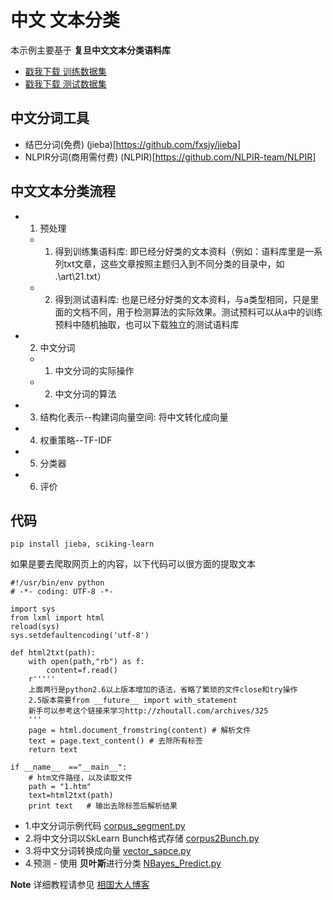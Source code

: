 中文 文本分类
====
本示例主要基于 **复旦中文文本分类语料库** 
- [戳我下载 训练数据集](https://pan.baidu.com/s/1gfNEQNx)
- [戳我下载 测试数据集](https://pan.baidu.com/s/1bplTvo7)

## 中文分词工具
- 结巴分词(免费) (jieba)[https://github.com/fxsjy/jieba]
- NLPIR分词(商用需付费) (NLPIR)[https://github.com/NLPIR-team/NLPIR]

## 中文文本分类流程
- 1. 预处理
    - 1. 得到训练集语料库: 即已经分好类的文本资料（例如：语料库里是一系列txt文章，这些文章按照主题归入到不同分类的目录中，如 .\art\21.txt）
    - 2. 得到测试语料库: 也是已经分好类的文本资料，与a类型相同，只是里面的文档不同，用于检测算法的实际效果。测试预料可以从a中的训练预料中随机抽取，也可以下载独立的测试语料库
- 2. 中文分词
    - 1. 中文分词的实际操作
    - 2. 中文分词的算法
- 3. 结构化表示--构建词向量空间: 将中文转化成向量
- 4. 权重策略--TF-IDF
- 5. 分类器
- 6. 评价


## 代码
```
pip install jieba, sciking-learn
```
如果是要去爬取网页上的内容，以下代码可以很方面的提取文本
```
#!/usr/bin/env python  
# -*- coding: UTF-8 -*-  

import sys  
from lxml import html  
reload(sys)  
sys.setdefaultencoding('utf-8')  
  
def html2txt(path):  
    with open(path,"rb") as f:  
        content=f.read()   
    r''''' 
    上面两行是python2.6以上版本增加的语法，省略了繁琐的文件close和try操作 
    2.5版本需要from __future__ import with_statement 
    新手可以参考这个链接来学习http://zhoutall.com/archives/325 
    '''  
    page = html.document_fromstring(content) # 解析文件  
    text = page.text_content() # 去除所有标签  
    return text  
  
if __name__  =="__main__":  
    # htm文件路径，以及读取文件  
    path = "1.htm"  
    text=html2txt(path)  
    print text   # 输出去除标签后解析结果  
```

- 1.中文分词示例代码 [corpus_segment.py](corpus_segment.py)
- 2.将中文分词以SkLearn Bunch格式存储 [corpus2Bunch.py](corpus2Bunch.py)
- 3.将中文分词转换成向量 [vector_sapce.py](vector_sapce.py)
- 4.预测 -  使用 **贝叶斯**进行分类 [NBayes_Predict.py](NBayes_Predict.py)

**Note** 详细教程请参见 [相国大人博客](http://blog.csdn.net/github_36326955/article/details/54891204)